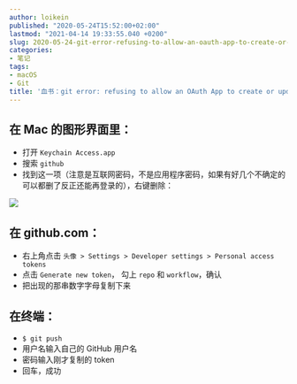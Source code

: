 ```yaml
---
author: loikein
published: "2020-05-24T15:52:00+02:00"
lastmod: "2021-04-14 19:33:55.040 +0200"
slug: 2020-05-24-git-error-refusing-to-allow-an-oauth-app-to-create-or-update-workflow
categories:
- 笔记
tags:
- macOS
- Git
title: '血书：git error: refusing to allow an OAuth App to create or update workflow (macOS)'
---
```

## 在 Mac 的图形界面里：

-   打开 `Keychain Access.app`
-   搜索 `github`
-   找到这一项（注意是互联网密码，不是应用程序密码，如果有好几个不确定的可以都删了反正还能再登录的），右键删除：

![](/post-img/2020-05-24-git-error-refusing.png)

## 在 github.com：

-   右上角点击
    `头像 > Settings > Developer settings > Personal access tokens`
-   点击 `Generate new token`， 勾上 `repo` 和 `workflow`，确认
-   把出现的那串数字字母复制下来

## 在终端：

-   `$ git push`
-   用户名输入自己的 GitHub 用户名
-   密码输入刚才复制的 token
-   回车，成功

